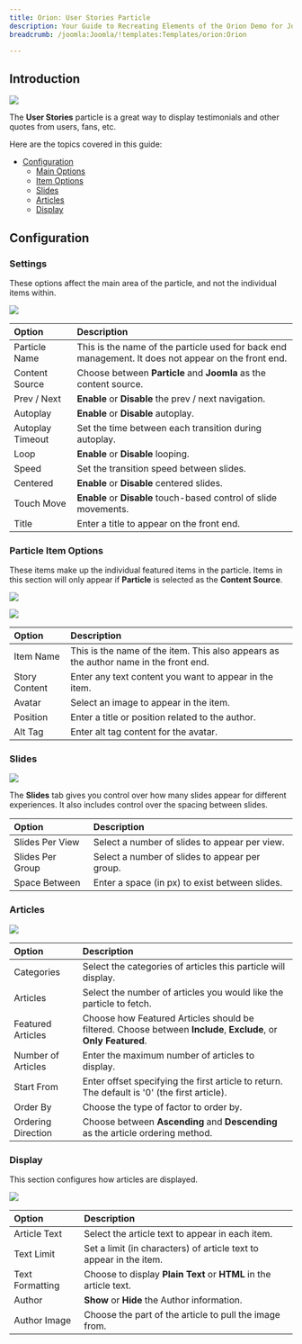 ```yaml
---
title: Orion: User Stories Particle
description: Your Guide to Recreating Elements of the Orion Demo for Joomla
breadcrumb: /joomla:Joomla/!templates:Templates/orion:Orion

---
```


## Introduction

![](assets/particle_userstories1.png)

The **User Stories** particle is a great way to display testimonials and other quotes from users, fans, etc.

Here are the topics covered in this guide:

* [Configuration](#configuration)
    - [Main Options](#settings)
    - [Item Options](#particle-item-options)
    - [Slides](#slides)
    - [Articles](#articles)
    - [Display](#display)

## Configuration

### Settings 

These options affect the main area of the particle, and not the individual items within.

![](assets/particle_userstories2.png)

| Option           | Description                                                                                         |
| :-----           | :-----                                                                                              |
| Particle Name    | This is the name of the particle used for back end management. It does not appear on the front end. |
| Content Source   | Choose between **Particle** and **Joomla** as the content source.                                   |
| Prev / Next      | **Enable** or **Disable** the prev / next navigation.                                               |
| Autoplay         | **Enable** or **Disable** autoplay.                                                                 |
| Autoplay Timeout | Set the time between each transition during autoplay.                                               |
| Loop             | **Enable** or **Disable** looping.                                                                  |
| Speed            | Set the transition speed between slides.                                                            |
| Centered         | **Enable** or **Disable** centered slides.                                                          |
| Touch Move       | **Enable** or **Disable** touch-based control of slide movements.                                   |
| Title            | Enter a title to appear on the front end.                                                           |

### Particle Item Options

These items make up the individual featured items in the particle. Items in this section will only appear if **Particle** is selected as the **Content Source**.

![](assets/particle_userstories4.png)

![](assets/particle_userstories5.png)

| Option        | Description                                                                          |
| :-----        | :-----                                                                               |
| Item Name     | This is the name of the item. This also appears as the author name in the front end. |
| Story Content | Enter any text content you want to appear in the item.                               |
| Avatar        | Select an image to appear in the item.                                               |
| Position      | Enter a title or position related to the author.                                     |
| Alt Tag       | Enter alt tag content for the avatar.                                                |

### Slides

![](assets/particle_userstories3.png)

The **Slides** tab gives you control over how many slides appear for different experiences. It also includes control over the spacing between slides.

| Option           | Description                                    |
| :-----           | :-----                                         |
| Slides Per View  | Select a number of slides to appear per view.  |
| Slides Per Group | Select a number of slides to appear per group. |
| Space Between    | Enter a space (in px) to exist between slides. |

### Articles

![](assets/particle_userstories6.png)

| Option             | Description                                                                                                     |
| :----------------- | :-------------------------------------------------------------------------------------------------------------- |
| Categories         | Select the categories of articles this particle will display.                                                   |
| Articles           | Select the number of articles you would like the particle to fetch.                                             |
| Featured Articles  | Choose how Featured Articles should be filtered. Choose between **Include**, **Exclude**, or **Only Featured**. |
| Number of Articles | Enter the maximum number of articles to display.                                                                |
| Start From         | Enter offset specifying the first article to return. The default is '0' (the first article).                    |
| Order By           | Choose the type of factor to order by.                                                                          |
| Ordering Direction | Choose between **Ascending** and **Descending** as the article ordering method.                                 |

### Display

This section configures how articles are displayed.

![](assets/particle_userstories7.png)

| Option          | Description                                                                                        |
| :-----------    | :------------------------------------------------------------------------------------------------- |
| Article Text    | Select the article text to appear in each item.                                                    |
| Text Limit      | Set a limit (in characters) of article text to appear in the item.                                 |
| Text Formatting | Choose to display **Plain Text** or **HTML** in the article text.                                  |
| Author          | **Show** or **Hide** the Author information.                                                       |
| Author Image    | Choose the part of the article to pull the image from.                                             |
